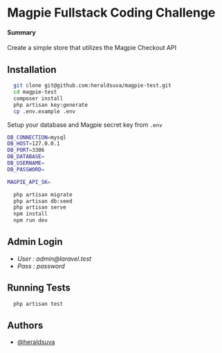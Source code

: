 # Magpie Fullstack Coding Challenge

#### Summary
Create a simple store that utilizes the Magpie Checkout API


## Installation

```bash
  git clone git@github.com:heraldsuva/magpie-test.git
  cd magpie-test
  composer install
  php artisan key:generate
  cp .env.example .env
```

Setup your database and Magpie secret key from `.env`
```bash
DB_CONNECTION=mysql
DB_HOST=127.0.0.1
DB_PORT=3306
DB_DATABASE=
DB_USERNAME=
DB_PASSWORD=

MAGPIE_API_SK=
```

```bash
  php artisan migrate
  php artisan db:seed
  php artisan serve
  npm install
  npm run dev
```
## Admin Login

* _User : admin@laravel.test_
* _Pass :  password_

## Running Tests

```bash
  php artisan test
```


## Authors

- [@heraldsuva](https://www.github.com/heraldsuva)

